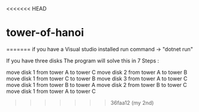 <<<<<<< HEAD
# tower-of-hanoi
=======
if you have a Visual studio installed 
run command -> "dotnet run" 

If you have three disks
The program will solve this in 7 Steps :
 
move disk 1 from tower A to tower C
move disk 2 from tower A to tower B
move disk 1 from tower C to tower B
move disk 3 from tower A to tower C
move disk 1 from tower B to tower A
move disk 2 from tower B to tower C
move disk 1 from tower A to tower C
>>>>>>> 36faa12 (my 2nd)
